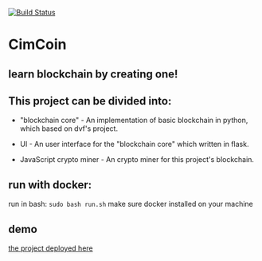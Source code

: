 [![Build Status](https://travis-ci.org/eeddaann/blockchain.svg?branch=master)](https://travis-ci.org/eeddaann/blockchain)
# CimCoin 

## learn blockchain by creating one!
 

## This project can be divided into:
- "blockchain core" - An implementation of basic blockchain in python, which based on dvf's project.

- UI - An user interface for the "blockchain core" which written in flask.

- JavaScript crypto miner - An crypto miner for this project's blockchain.

## run with docker:
run in bash:
``` sudo bash run.sh ```
make sure docker installed on your machine

## demo
 [the project deployed here](https://cimcoin.herokuapp.com)
 



